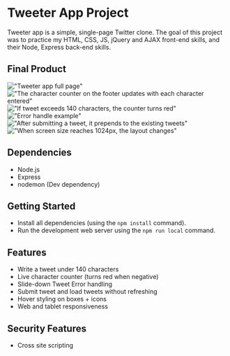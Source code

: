 # Tweeter App Project
Tweeter app is a simple, single-page Twitter clone. The goal of this project was to practice my HTML, CSS, JS, jQuery and AJAX front-end skills, and their Node, Express back-end skills.

## Final Product

!["Tweeter app full page"]("link")
!["The character counter on the footer updates with each character entered"]("link")
!["If tweet exceeds 140 characters, the counter turns red"]("link")
!["Error handle example"]("link")
!["After submitting a tweet, it prepends to the existing tweets"]("link")
!["When screen size reaches 1024px, the layout changes"]("link")

## Dependencies

- Node.js
- Express
- nodemon (Dev dependency)

## Getting Started

- Install all dependencies (using the `npm install` command).
- Run the development web server using the `npm run local` command.

## Features
- Write a tweet under 140 characters
- Live character counter (turns red when negative)
- Slide-down Tweet Error handling
- Submit tweet and load tweets without refreshing
- Hover styling on boxes + icons
- Web and tablet responsiveness

## Security Features
- Cross site scripting
